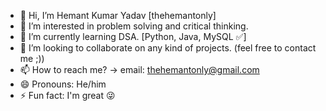 - 👋 Hi, I’m Hemant Kumar Yadav [thehemantonly]
- 👀 I’m interested in problem solving and critical thinking.
- 🌱 I’m currently learning DSA. [Python, Java, MySQL ✅]
- 💞️ I’m looking to collaborate on any kind of projects. (feel free to contact me ;))
- 📫 How to reach me? -> email: thehemantonly@gmail.com
- 😄 Pronouns: He/him
- ⚡ Fun fact: I'm great 😜

<!---
thehemantonly/thehemantonly is a ✨ special ✨ repository because its `README.md` (this file) appears on your GitHub profile.
You can click the Preview link to take a look at your changes.
--->
